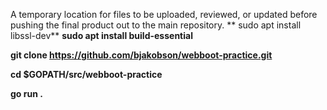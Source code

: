 A temporary location for files to be uploaded, reviewed, or updated before pushing the final product out to the main repository.
**
sudo apt install libssl-dev**
**sudo apt install build-essential**

**git clone https://github.com/bjakobson/webboot-practice.git**

**cd $GOPATH/src/webboot-practice**

**go run .**


